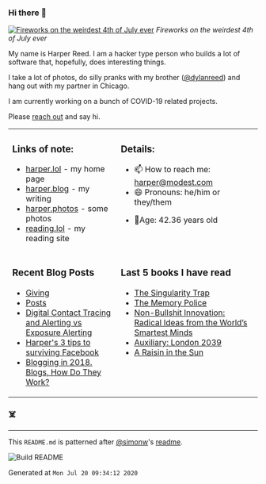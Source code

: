 ### Hi there 👋



<!-- photos starts -->
[![Fireworks on the weirdest 4th of July ever](https://harper.photos/photos/l1007783.jpg/L1007783_hufb939966951ae77f4d9b87df9422d4cf_1080931_1200x0_resize_q75_box.JPG)](https://harper.photos/photos/l1007783.jpg/) 
 *Fireworks on the weirdest 4th of July ever*
<!-- photos ends -->

<!-- bio starts -->
My name is Harper Reed. I am a hacker type person who builds a lot of software that, hopefully, does interesting things. 

I take a lot of photos, do silly pranks with my brother ([@dylanreed](http://twitter.com/dylanreed)) and hang out with my partner in Chicago. 

I am currently working on a bunch of COVID-19 related projects.

Please [reach out](mailto:harper@modest.com) and say hi. 

<!-- bio ends -->



<table><tr><td valign="top">

### Links of note: 

<!-- links starts -->
- [harper.lol](harperreed.com) - my home page
- [harper.blog](http://harper.blog) - my writing
- [harper.photos](http://harper.photos) - some photos
- [reading.lol](http://reading.lol) - my reading site
<!-- links ends -->

</td><td valign="top">

### Details: 

<!-- details starts -->
- 📫 How to reach me: [harper@modest.com](mailto:harper@modest.com)
- 😄 Pronouns: he/him or they/them
<!-- age starts -->
- 👨Age: 42.36 years old
<!-- age ends -->
<!-- details ends -->

</td></tr><tr><td valign="top">

### Recent Blog Posts

<!-- blog starts -->
* [Giving](https://harper.blog/2020/06/04/giving/)
* [Posts](https://harper.blog/post/)
* [Digital Contact Tracing and Alerting vs Exposure Alerting](https://harper.blog/2020/04/22/digital-contact-tracing-and-alerting-vs-exposure-alerting/)
* [Harper's 3 tips to surviving Facebook](https://harper.blog/2018/10/11/harpers-3-tips-to-surviving-facebook/)
* [Blogging in 2018. Blogs, How Do They Work?](https://harper.blog/2018/07/08/blogging-in-2018.-blogs-how-do-they-work/)
<!-- blog ends -->

</td><td valign="top">


### Last 5 books I have read

<!-- books starts -->
* [The Singularity Trap](https://reading.lol/books/the-singularity-trap/)
* [The Memory Police](https://reading.lol/books/the-memory-police/)
* [Non-Bullshit Innovation: Radical Ideas from the World’s Smartest Minds](https://reading.lol/books/non-bullshit-innovation-radical-ideas-from-the-worlds-smartest-minds/)
* [Auxiliary: London 2039](https://reading.lol/books/auxiliary-london-2039/)
* [A Raisin in the Sun](https://reading.lol/books/a-raisin-in-the-sun/)
<!-- books ends -->

</td></tr></table>

### ☠️


-----

This `README.md` is patterned after [@simonw](https://twitter.com/simonw)'s [readme](https://simonwillison.net/2020/Jul/10/self-updating-profile-readme/). 

![Build README](https://github.com/harperreed/harperreed/workflows/Build%20README/badge.svg?branch=master&event=workflow_dispatch)

<!-- date starts -->
Generated at `Mon Jul 20 09:34:12 2020`
<!-- date ends -->

